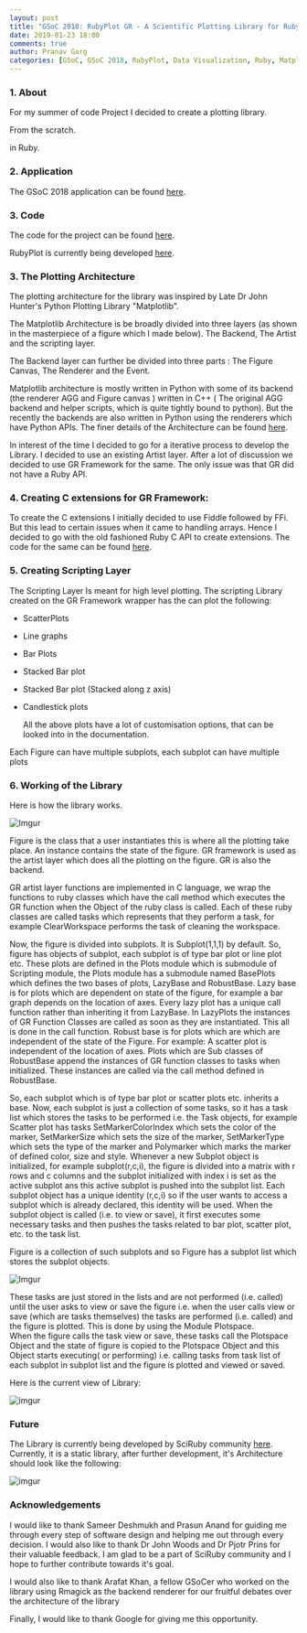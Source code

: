 ```yaml
---
layout: post 
title: "GSoC 2018: RubyPlot GR - A Scientific Plotting Library for Ruby Built on GR Framework"
date: 2019-01-23 18:00
comments: true 
author: Pranav Garg 
categories: [GSoC, GSoC 2018, RubyPlot, Data Visualization, Ruby, Matplotlib, GR Framework]
---
```


### 1. About

For my summer of code Project I decided to create a plotting library.

From the scratch.

in Ruby.

### 2. Application

The GSoC 2018 application can be found [here](https://github.com/pgtgrly/Cairo_Graph/wiki/Google-Summer-of-Code-2018-Application).

### 3. Code

The code for the project can be found [here](https://github.com/pgtgrly/GRruby-extension). 

RubyPlot is currently being developed [here](https://github.com/SciRuby/rubyplot).

### 3. The Plotting Architecture

The plotting architecture for the library was inspired by Late Dr John Hunter's Python Plotting Library "Matplotlib".

The Matplotlib Architecture is be broadly divided into three layers  (as shown in the masterpiece of a figure which I made below). The  Backend, The Artist and the scripting layer.

The Backend layer can further be divided into three parts : The Figure Canvas, The Renderer and the Event.

Matplotlib architecture is mostly written in Python with some of its  backend (the renderer AGG and Figure canvas ) written in C++ ( The  original AGG backend and helper scripts, which is quite tightly bound to  python). But the recently the backends are also written in Python using  the renderers which have Python APIs. The finer details of the Architecture can be found [here](https://aosabook.org/en/matplotlib.html). 

In interest of the time I decided to go for a iterative process to develop the Library. I decided to use an existing Artist layer. After a lot of discussion we decided to use GR Framework for the same. The only issue was that GR did not have a Ruby API. 

### 4. Creating C extensions for GR Framework:

To create the C extensions I initially decided to use Fiddle followed by FFi. But this lead to certain issues when it came to handling arrays. Hence I decided to go with the old fashioned Ruby C API to create extensions. The code for the same can be found [here](https://github.com/pgtgrly/GRruby-extension/tree/master/ext/grruby).

### 5. Creating Scripting Layer

The Scripting Layer Is meant for high level plotting. The scripting Library created on the GR Framework wrapper has the can plot the following:

* ScatterPlots

* Line graphs

* Bar Plots

* Stacked Bar plot

* Stacked Bar plot (Stacked along z axis)

* Candlestick plots

  All the above plots have a lot of customisation options, that can be looked into in the documentation.

Each Figure can have multiple subplots, each subplot can have multiple plots

### 6. Working of the Library

Here is how the library works.

![Imgur](https://i.imgur.com/sdNg7av.png)

Figure is the class that a user instantiates this is where all the  plotting take place. An instance contains the state of the figure. GR  framework is used as the artist layer which does all the plotting on the  figure. GR is also the backend.

GR artist layer functions are implemented in C language, we wrap the  functions to ruby classes which have the call method which executes the  GR function when the Object of the ruby class is called.
 Each of these ruby classes are called tasks which represents that they  perform a task, for example ClearWorkspace performs the task of cleaning  the workspace.

Now, the figure is divided into subplots. It is Subplot(1,1,1) by  default. So, figure has objects of subplot, each subplot is of type bar  plot or line plot etc. These plots are defined in the Plots module which  is submodule of Scripting module, the Plots module has a submodule  named BasePlots which defines the two bases of plots, LazyBase and  RobustBase.
 Lazy base is for plots which are dependent on state of the figure, for  example a bar graph depends on the location of axes. Every lazy plot has  a unique call function rather than inheriting it from LazyBase. In  LazyPlots the instances of GR Function Classes are called as soon as  they are instantiated. This all is done in the call function.
 Robust base is for plots which are which are independent of the state of  the Figure. For example: A scatter plot is independent of the location  of axes. Plots which are Sub classes of RobustBase append the instances  of GR function classes to tasks when initialized. These instances are  called via the call method defined in RobustBase.

So, each subplot which is of type bar plot or scatter plots etc.  inherits a base. Now, each subplot is just a collection of some tasks,  so it has a task list which stores the tasks to be performed i.e. the  Task objects, for example Scatter plot has tasks SetMarkerColorIndex  which sets the color of the marker, SetMarkerSize which sets the size of  the marker, SetMarkerType which sets the type of the marker and  Polymarker which marks the marker of defined color, size and style.
 Whenever a new Subplot object is initialized, for example  subplot(r,c,i), the figure is divided into a matrix with r rows and c  columns and the subplot initialized with index i is set as the active  subplot ans this active subplot is pushed into the subplot list. Each  subplot object has a unique identity (r,c,i) so if the user wants to  access a subplot which is already declared, this identity will be used.  When the subplot object is called (i.e. to view or save), it first  executes some necessary tasks and then pushes the tasks related to bar  plot, scatter plot, etc. to the task list.

Figure is a collection of such subplots and so Figure has a subplot list which stores the subplot objects.

![Imgur](https://i.imgur.com/H2vEO1i.png)

These tasks are just stored in the lists and are not performed (i.e. called) until the user asks to view or save the figure i.e. when the user calls view or save (which are tasks themselves) the tasks are performed (i.e. called) and the figure is plotted. This is done by using the Module Plotspace.  
When the figure calls the task view or save, these tasks call the Plotspace Object and the state of figure is copied to the Plotspace Object and this Object starts executing( or performing) i.e. calling tasks from task list of each subplot in subplot list and the figure is plotted and viewed or saved.  

Here is the current view of Library:

![imgur](https://i.imgur.com/0HwzAtG.png)

### Future

The Library is currently being developed by SciRuby community [here](https://github.com/SciRuby/rubyplot). Currently, it is a static library, after further development, it's Architecture should look like the following:

![imgur](https://i.imgur.com/AdfPQlT.png)



### Acknowledgements

I would like to thank Sameer Deshmukh and Prasun Anand for guiding me through every step of software design and helping me out through every decision. I would also like to thank Dr John Woods and Dr Pjotr Prins for their valuable feedback. I am glad to be a part of SciRuby community and I hope to further contribute towards it's goal.

I would also like to thank Arafat Khan, a fellow GSoCer who worked on the library using Rmagick as the backend renderer for our fruitful debates over the architecture of the library

Finally, I would like to thank Google for giving me this opportunity.